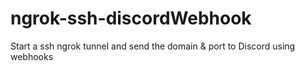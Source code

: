 # ngrok-ssh-discordWebhook
Start a ssh ngrok tunnel and send the domain &amp; port to Discord using webhooks
